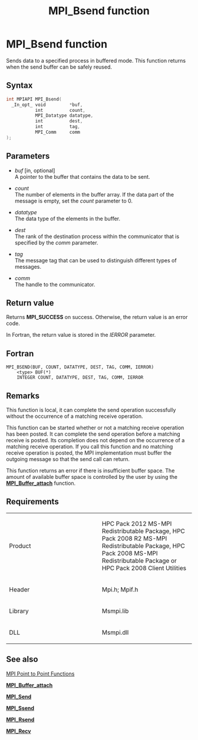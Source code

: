 ﻿---
title: MPI_Bsend function
TOCTitle: MPI_Bsend function
ms:assetid: 991fa16c-06bd-4aff-9a04-35ba13c4ea69
ms:mtpsurl: https://msdn.microsoft.com/en-us/library/Dn473238(v=VS.85)
ms:contentKeyID: 59360784
ms.date: 03/28/2018
mtps_version: v=VS.85
f1_keywords:
- MPI_BSEND
- mpif/MPI_Bsend
- mpi/MPI_BSEND
dev_langs:
- C++
- C
api_location:
- Msmpi.dll
api_name:
- MPI_Bsend
api_type:
- DLLExport
product:
- Windows
topic_type:
- apiref
- kbSyntax
product_family_name: VS
ROBOTS: INDEX,FOLLOW
---

# MPI\_Bsend function

Sends data to a specified process in buffered mode. This function returns when the send buffer can be safely reused.

## Syntax

``` c++
int MPIAPI MPI_Bsend(
  _In_opt_ void         *buf,
           int          count,
           MPI_Datatype datatype,
           int          dest,
           int          tag,
           MPI_Comm     comm
);
```

## Parameters

  - *buf* \[in, optional\]  
    A pointer to the buffer that contains the data to be sent.

  - *count*  
    The number of elements in the buffer array. If the data part of the message is empty, set the *count* parameter to 0.

  - *datatype*  
    The data type of the elements in the buffer.

  - *dest*  
    The rank of the destination process within the communicator that is specified by the *comm* parameter.

  - *tag*  
    The message tag that can be used to distinguish different types of messages.

  - *comm*  
    The handle to the communicator.

## Return value

Returns **MPI\_SUCCESS** on success. Otherwise, the return value is an error code.

In Fortran, the return value is stored in the *IERROR* parameter.

## Fortran

    MPI_BSEND(BUF, COUNT, DATATYPE, DEST, TAG, COMM, IERROR)
        <type> BUF(*)
        INTEGER COUNT, DATATYPE, DEST, TAG, COMM, IERROR

## Remarks

This function is local, it can complete the send operation successfully without the occurrence of a matching receive operation.

This function can be started whether or not a matching receive operation has been posted. It can complete the send operation before a matching receive is posted. Its completion does not depend on the occurrence of a matching receive operation. If you call this function and no matching receive operation is posted, the MPI implementation must buffer the outgoing message so that the send call can return.

This function returns an error if there is insufficient buffer space. The amount of available buffer space is controlled by the user by using the [**MPI\_Buffer\_attach**](mpi-buffer-attach-function.md) function.

## Requirements

<table>
<colgroup>
<col style="width: 50%" />
<col style="width: 50%" />
</colgroup>
<tbody>
<tr class="odd">
<td><p>Product</p></td>
<td><p>HPC Pack 2012 MS-MPI Redistributable Package, HPC Pack 2008 R2 MS-MPI Redistributable Package, HPC Pack 2008 MS-MPI Redistributable Package or HPC Pack 2008 Client Utilities</p></td>
</tr>
<tr class="even">
<td><p>Header</p></td>
<td>Mpi.h;
Mpif.h</td>
</tr>
<tr class="odd">
<td><p>Library</p></td>
<td>Msmpi.lib</td>
</tr>
<tr class="even">
<td><p>DLL</p></td>
<td>Msmpi.dll</td>
</tr>
</tbody>
</table>


## See also

[MPI Point to Point Functions](mpi-point-to-point-functions.md)

[**MPI\_Buffer\_attach**](mpi-buffer-attach-function.md)

[**MPI\_Send**](mpi-send-function.md)

[**MPI\_Ssend**](mpi-ssend-function.md)

[**MPI\_Rsend**](mpi-rsend-function.md)

[**MPI\_Recv**](mpi-recv-function.md)


